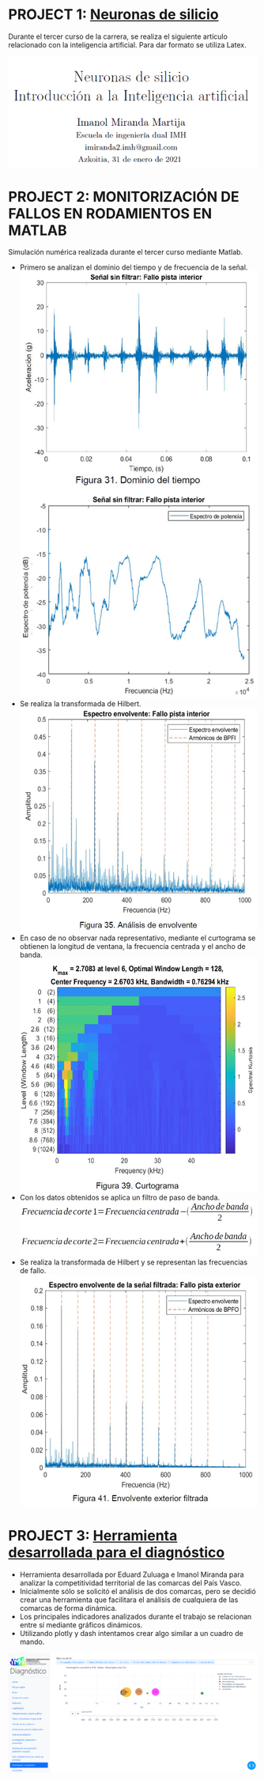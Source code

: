 # PROJECT 1: <a href="https://drive.google.com/file/d/1SMhT4I5KEW4q8PZr8d5GTpkCVgOt3J79/preview" target="_blank">Neuronas de silicio</a>
Durante el tercer curso de la carrera, se realiza el siguiente artículo relacionado con la inteligencia artificial. Para dar formato se utiliza Latex.

![](APP.PNG)

# PROJECT 2: MONITORIZACIÓN DE FALLOS EN RODAMIENTOS EN MATLAB

Simulación numérica realizada durante el tercer curso mediante Matlab.
* Primero se analizan el dominio del tiempo y de frecuencia de la señal.
![](tiempo.JPG)
![](frecuencia.JPG)
* Se realiza la transformada de Hilbert.
![](envolvente1.JPG)
* En caso de no observar nada representativo, mediante el curtograma se obtienen la longitud de ventana, la frecuencia centrada y el ancho de banda.
![](curtograma.JPG)
* Con los datos obtenidos se aplica un filtro de paso de banda.
![](filtro.JPG)
* Se realiza la transformada de Hilbert y se representan las frecuencias de fallo.
![](envolvente2.JPG)


# PROJECT 3: <a href="https://github.com/ImanolMir/Diagn-stico-de-competitividad-territorial" target="_blank">Herramienta desarrollada para el diagnóstico</a>

* Herramienta desarrollada por Eduard Zuluaga e Imanol Miranda para analizar la competitividad territorial de las comarcas del País Vasco.
* Inicialmente sólo se solicitó el análisis de dos comarcas, pero se decidió crear una herramienta que facilitara el análisis de cualquiera de las comarcas de forma dinámica.
* Los principales indicadores analizados durante el trabajo se relacionan entre sí mediante gráficos dinámicos.
* Utilizando plotly y dash intentamos crear algo similar a un cuadro de mando.

![](dash.PNG)



